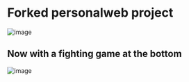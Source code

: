 # Forked personalweb project

![image](https://github.com/user-attachments/assets/5673b200-da9f-4308-a185-4c17a2ffcc90)

## Now with a fighting game at the bottom

![image](https://github.com/user-attachments/assets/4db79a9c-39c3-43b2-8a19-b6761dd6e430)
